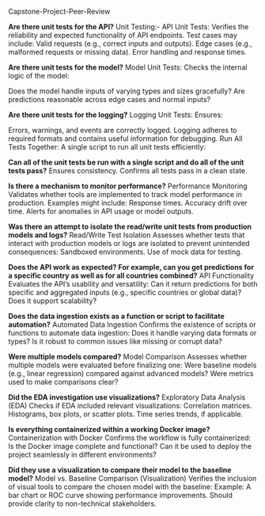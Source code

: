 Capstone-Project-Peer-Review

**Are there unit tests for the API?**
Unit Testing:-
API Unit Tests: Verifies the reliability and expected functionality of API endpoints. Test cases may include:
Valid requests (e.g., correct inputs and outputs).
Edge cases (e.g., malformed requests or missing data).
Error handling and response times.

**Are there unit tests for the model?**
Model Unit Tests: Checks the internal logic of the model:

Does the model handle inputs of varying types and sizes gracefully?
Are predictions reasonable across edge cases and normal inputs?

**Are there unit tests for the logging?**
Logging Unit Tests: Ensures:

Errors, warnings, and events are correctly logged.
Logging adheres to required formats and contains useful information for debugging.
Run All Tests Together: A single script to run all unit tests efficiently:

**Can all of the unit tests be run with a single script and do all of the unit tests pass?**
Ensures consistency.
Confirms all tests pass in a clean state.

**Is there a mechanism to monitor performance?**
Performance Monitoring
Validates whether tools are implemented to track model performance in production.
Examples might include:
Response times.
Accuracy drift over time.
Alerts for anomalies in API usage or model outputs.

**Was there an attempt to isolate the read/write unit tests from production models and logs?**
Read/Write Test Isolation
Assesses whether tests that interact with production models or logs are isolated to prevent unintended consequences:
Sandboxed environments.
Use of mock data for testing.

**Does the API work as expected? For example, can you get predictions for a specific country as well as for all countries combined?**
API Functionality
Evaluates the API’s usability and versatility:
Can it return predictions for both specific and aggregated inputs (e.g., specific countries or global data)?
Does it support scalability?

**Does the data ingestion exists as a function or script to facilitate automation?**
Automated Data Ingestion
Confirms the existence of scripts or functions to automate data ingestion:
Does it handle varying data formats or types?
Is it robust to common issues like missing or corrupt data?

**Were multiple models compared?**
Model Comparison
Assesses whether multiple models were evaluated before finalizing one:
Were baseline models (e.g., linear regression) compared against advanced models?
Were metrics used to make comparisons clear?

**Did the EDA investigation use visualizations?**
Exploratory Data Analysis (EDA)
Checks if EDA included relevant visualizations:
Correlation matrices.
Histograms, box plots, or scatter plots.
Time series trends, if applicable.

**Is everything containerized within a working Docker image?**
Containerization with Docker
Confirms the workflow is fully containerized:
Is the Docker image complete and functional?
Can it be used to deploy the project seamlessly in different environments?

**Did they use a visualization to compare their model to the baseline model?**
Model vs. Baseline Comparison (Visualization)
Verifies the inclusion of visual tools to compare the chosen model with the baseline:
Example: A bar chart or ROC curve showing performance improvements.
Should provide clarity to non-technical stakeholders.
